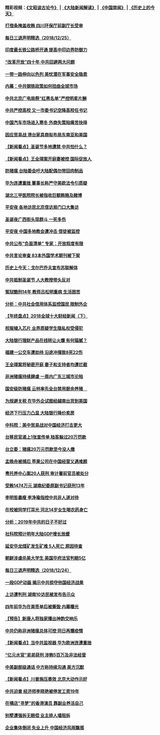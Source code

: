 #### 精彩视频：[《文昭谈古论今》](https://github.com/gfw-breaker/wenzhao/blob/master/README.md?t=12260331) | [《大陆新闻解读》](https://github.com/gfw-breaker/ntdtv-comedy/blob/master/README.md?t=12260331) | [《中国禁闻》](https://github.com/gfw-breaker/ntdtv-news/blob/master/README.md?t=12260331) | [《历史上的今天》](https://github.com/gfw-breaker/today-in-history/blob/master/README.md?t=12260331) 

#### [打借条掩盖收贿 四川环保厅前副厅长受审](../pages/nsc413/n10932520.md?t=12260331) 

#### [每日三退声明精选（2018/12/25）](../pages/nsc413/n10932870.md?t=12260331) 

#### [印度最长铁公路桥开通 提高中印边界防御力](../pages/nsc413/n10932809.md?t=12260331) 

#### [“改革开放”四十年 中共回避两大问题](../pages/nsc413/n10931097.md?t=12260331) 

#### [一带一路伸向以色列 美忧潜在军事安全隐患](../pages/nsc413/n10932712.md?t=12260331) 

#### [内幕：中共钢铁政策如何扭曲全球市场](../pages/nsc413/n10932207.md?t=12260331) 

#### [中共北京广电局祭“红黑名单”严控明星片酬](../pages/nsc413/n10932581.md?t=12260331) 

#### [中共严控高校 又一市委书记空降高校任书记](../pages/nsc413/n10932622.md?t=12260331) 

#### [中国汽车市场进入寒冬 外商失策陷痛苦抉择](../pages/nsc413/n10932673.md?t=12260331) 

#### [因应贸易战 港台家具商拟布局东南亚和美国](../pages/nsc413/n10932654.md?t=12260331) 

#### [【新闻看点】圣诞节多地遭禁 中共怕什么？](../pages/nsc413/n10932471.md?t=12260331) 

#### [【新闻看点】王全璋案开庭妻被控 国际促放人](../pages/nsc413/n10932470.md?t=12260331) 

#### [防猪瘟 台陆委会吁大陆配偶勿带回肉制品](../pages/nsc413/n10932548.md?t=12260331) 

#### [华为连遭重挫 董事长称严守美欧法令引质疑](../pages/nsc413/n10932527.md?t=12260331) 

#### [湖北三甲医院院长被指收巨额贿赂及赌博](../pages/nsc413/n10932495.md?t=12260331) 

#### [平安夜 各地访民北京信访局门口大集访](../pages/nsc413/n10932528.md?t=12260331) 

#### [圣诞夜广西街头现群斗 一死多伤](../pages/nsc413/n10932480.md?t=12260331) 

#### [平安夜 中国多地教会遭冲击 信徒被监控](../pages/nsc413/n10932377.md?t=12260331) 

#### [中共公布“负面清单” 专家：开放程度有限](../pages/nsc413/n10932450.md?t=12260331) 

#### [中共言论审查 83本外国学术期刊被下架](../pages/nsc413/n10932343.md?t=12260331) 

#### [历史上今天：戈尔巴乔夫宣布苏联解体](../pages/nsc413/n10932195.md?t=12260331) 

#### [中共抵制圣诞节 人大教授带头反对](../pages/nsc413/n10932285.md?t=12260331) 

#### [冤狱酷刑14年 教师吕松明重病 生活困苦](../pages/nsc413/n10932094.md?t=12260331) 

#### [分析：中共社会信用体系监控国民 限制外企](../pages/nsc413/n10928781.md?t=12260331) 

#### [【年终盘点】2018全球十大财经新闻（下）](../pages/nsc413/n10918551.md?t=12260331) 


#### [校服植入芯片 业界质疑学生隐私权受侵犯](../pages/nsc413/n10931431.md?t=12260331) 

#### [大陆银行理财产品在线转让火爆 有何猫腻？](../pages/nsc413/n10931609.md?t=12260331) 

#### [福建一公交车遭劫持 沿途冲撞致8死22伤](../pages/nsc413/n10931747.md?t=12260331) 

#### [王全璋案将秘密开庭 妻子和支持者均遭拦截](../pages/nsc413/n10931289.md?t=12260331) 

#### [非洲猪瘟持续肆虐 一周内广东三城市沦陷](../pages/nsc413/n10931448.md?t=12260331) 

#### [国安级防猪瘟 云林率先全台禁用厨余养猪　](../pages/nsc413/n10931706.md?t=12260331) 

#### [为规避关税 在华外企试图经越南出货到美国](../pages/nsc413/n10931698.md?t=12260331) 

#### [经济下行压力凸显 大陆银行降价卖房](../pages/nsc413/n10931129.md?t=12260331) 

#### [中科院：美中贸易战对中国经济打击更大](../pages/nsc413/n10931563.md?t=12260331) 

#### [台移民官递上1张宣传单 陆客躲过20万罚款](../pages/nsc413/n10931607.md?t=12260331) 

#### [台立委：猪瘟20万元罚款至今没人缴](../pages/nsc413/n10931565.md?t=12260331) 

#### [孟晚舟被捕后 苹果公司在中国经营又遇难题](../pages/nsc413/n10931515.md?t=12260331) 

#### [粤托养中心案20人获刑 审计署前官员被处分](../pages/nsc413/n10931303.md?t=12260331) 

#### [受贿1474万元 湖南纪委原副书记获刑13年](../pages/nsc413/n10931151.md?t=12260331) 

#### [李明哲暴瘦 李净瑜指控中共非人道对待](../pages/nsc413/n10931209.md?t=12260331) 

#### [在校被同学打耳光 河北14岁女生喝农药身亡](../pages/nsc413/n10931195.md?t=12260331) 

#### [分析：2019年中共的日子不好过](../pages/nsc413/n10931168.md?t=12260331) 

#### [社科院预计明年大陆GDP增长放缓](../pages/nsc413/n10930998.md?t=12260331) 

#### [延安华龙煤矿发生矿难 5人死亡 原因待查](../pages/nsc413/n10931064.md?t=12260331) 

#### [朝鲜涉虐杀美大学生 美国华府法官判赔5亿](../pages/nsc413/n10931032.md?t=12260331) 

#### [每日三退声明精选（2018/12/24）](../pages/nsc413/n10931082.md?t=12260331) 

#### [一段GDP动画 揭示中共掠夺他国经济战果](../pages/nsc413/n10930922.md?t=12260331) 

#### [上访遭判刑 湖南10访民被发布告示众](../pages/nsc413/n10930932.md?t=12260331) 

#### [四年前华为在美签单后被撕毁 内幕曝光](../pages/nsc413/n10930781.md?t=12260331) 

#### [【预告】新唐人将独家播出神韵交响乐](../pages/nsc413/n10912037.md?t=12260331) 

#### [中共仍称非洲猪瘟总体可控 同日再爆疫情](../pages/nsc413/n10930748.md?t=12260331) 

#### [【新闻看点】当中共监视器 华为欧洲连遭重挫](../pages/nsc413/n10930646.md?t=12260331) 

#### [“亿元水官”弟弟获刑 涉贿5百万及非法经营](../pages/nsc413/n10930798.md?t=12260331) 

#### [中美副部级通话 中方称持续沟通 美方沉默](../pages/nsc413/n10930456.md?t=12260331) 

#### [【新闻看点】川普施压奏效 北京大动作示好](../pages/nsc413/n10930510.md?t=12260331) 

#### [中共迫害 经济师李晓艳被停发工资19年](../pages/nsc413/n10930176.md?t=12260331) 

#### [在横店“寻梦”的香港演员 靠副业养活自己](../pages/nsc413/n10930659.md?t=12260331) 

#### [别墅遭强拆无赔偿 业主排人墙阻拆](../pages/nsc413/n10930627.md?t=12260331) 

#### [企业集体倒闭 失业上升 中国经济风雨飘摇](../pages/nsc413/n10930443.md?t=12260331) 

